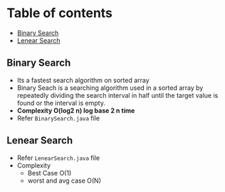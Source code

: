 # Table of contents
- [Binary Search](#binary-search)
- [Lenear Search](#lenear-search)


## Binary Search
- Its a fastest search algorithm on sorted array
- Binary Seach is a searching algorithm used in a sorted array by repeatedly dividing the search interval in half until the target value is found or the interval is empty.
- **Complexity O(log2 n) log base 2 n time**
- Refer ```BinarySearch.java``` file


## Lenear Search
- Refer ```LenearSearch.java``` file
- Complexity
   - Best Case O(1)
   - worst and avg case O(N)
